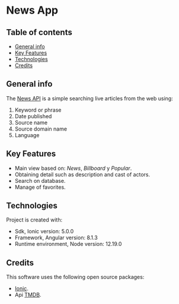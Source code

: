 # News App

## Table of contents
* [General info](#general-info)
* [Key Features](#key-features)
* [Technologies](#technologies)
* [Credits](#credits)

## General info
The [News API](https://newsapi.org/) is a simple searching live articles from the web using:

1. Keyword or phrase
2. Date published
3. Source name
4. Source domain name
5. Language

## Key Features
- Main view based on: _News_, _Billboard_ y _Popular_.
- Obtaining detail such as description and cast of actors.
- Search on database.
- Manage of favorites.

## Technologies
Project is created with:
* Sdk, Ionic version: 5.0.0
* Framework, Angular version: 8.1.3
* Runtime environment, Node version: 12.19.0

## Credits
This software uses the following open source packages:
- [Ionic](https://ionicframework.com/).
- Api [TMDB](https://www.themoviedb.org/documentation/api).
